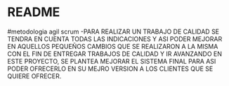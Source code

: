 # README
#metodologia agil scrum
-PARA REALIZAR UN TRABAJO DE CALIDAD SE TENDRA EN CUENTA TODAS LAS INDICACIONES Y ASI PODER MEJORAR EN AQUELLOS PEQUEÑOS CAMBIOS QUE SE REALIZARON A LA MISMA CON EL FIN DE ENTREGAR TRABAJOS DE CALIDAD Y IR AVANZANDO EN ESTE PROYECTO, SE PLANTEA MEJORAR EL SISTEMA FINAL PARA ASI PODER OFRECERLO EN SU MEJRO VERSION A LOS CLIENTES QUE SE QUIERE OFRECER.